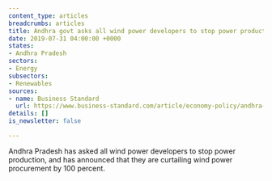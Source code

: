 ```yaml
---
content_type: articles
breadcrumbs: articles
title: Andhra govt asks all wind power developers to stop power production
date: 2019-07-31 04:00:00 +0000
states:
- Andhra Pradesh
sectors:
- Energy
subsectors:
- Renewables
sources:
- name: Business Standard
  url: https://www.business-standard.com/article/economy-policy/andhra-govt-asks-all-wind-power-developers-to-stop-power-production-119072501698_1.html
details: []
is_newsletter: false

---
```

Andhra Pradesh has asked all wind power developers to stop power production, and has announced that they are curtailing wind power procurement by 100 percent.

